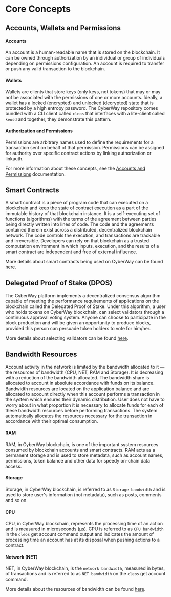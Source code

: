 # Core Concepts

## Accounts, Wallets and Permissions

#### Accounts

An account is a human-readable name that is stored on the blockchain. It can be owned through authorization by an individual or group of individuals depending on permissions configuration. An account is required to transfer or push any valid transaction to the blockchain.

#### Wallets

Wallets are clients that store keys (only keys, not tokens) that may or may not be associated with the permissions of one or more accounts. Ideally, a wallet has a locked (encrypted) and unlocked (decrypted) state that is protected by a high entropy password. The CyberWay repository comes bundled with a CLI client called `cleos` that interfaces with a lite-client called `keosd` and together, they demonstrate this pattern.

#### Authorization and Permissions

Permissions are arbitrary names used to define the requirements for a transaction sent on behalf of that permission. Permissions can be assigned for authority over specific contract actions by linking authorization or linkauth.

For more information about these concepts, see the [Accounts and Permissions](!!!!) documentation.

## Smart Contracts
A smart contract is a piece of program code that can executed on a blockchain and keep the state of contract execution as a part of the immutable history of that blockchain instance. It is a self-executing set of functions (algorithms) with the terms of the agreement between parties being directly written into lines of code. The code and the agreements contained therein exist across a distributed, decentralized blockchain network. The code controls the execution, and transactions are trackable and irreversible. Developers can rely on that blockchain as a trusted computation environment in which inputs, execution, and the results of a smart contract are independent and free of external influence.

More details about smart contracts being used on CyberWay can be found [here](https://docs.cyberway.io/devportal/system_contracts).


## Delegated Proof of Stake (DPOS)
The CyberWay platform implements a decentralized consensus algorithm capable of meeting the performance requirements of applications on the blockchain called the Delegated Proof of Stake. Under this algorithm, a user who holds tokens on CyberWay blockchain, can select validators through a continuous approval voting system. Anyone can choose to participate in the block production and will be given an opportunity to produce blocks, provided this person can persuade token holders to vote for him/her.

More details about selecting validators can be found [here](https://docs.cyberway.io/validators/voting_for_validators).

## Bandwidth Resources
Account activity in the network is limited by the bandwidth allocated to it — the resources of bandwidth (CPU, NET, RAM and Storage). It is decreasing with a reduction of the bandwidth allocated. The bandwidth share is allocated to account in absolute accordance with funds on its balance. Bandwidth resources are located on the application balance and are allocated to acoount directly when this account performs a transaction in the system which ensures their dynamic distribution. User does not have to worry about in what proportion it is necessary to allocate funds for each of these bandwidth resources before performing transactions. The system automatically allocates the resources necessary for the transaction in accordance with their optimal consumption.

#### RAM
RAM, in CyberWay blockchain, is one of the important system resources consumed by blockchain accounts and smart contracts. RAM acts as a permanent storage and is used to store metadata, such as account names, permissions, token balance and other data for speedy on-chain data access.

#### Storage
Storage, in CyberWay blockchain, is referred to as `Storage bandwidth` and is used to store user's information (not metadata), such as posts, comments and so on. 

#### CPU
CPU, in CyberWay blockchain, represents the processing time of an action and is measured in microseconds (μs). CPU is referred to as `CPU bandwidth` in the `cleos` get account command output and indicates the amount of processing time an account has at its disposal when pushing actions to a contract.

#### Network (NET)
NET, in CyberWay blockchain, is the `network bandwidth`, measured in bytes, of transactions and is referred to as `NET bandwidth` on the `cleos` get account command.  

More details about the resources of bandwidth can be found [here](https://docs.cyberway.io/users/bandwidth_differences). 